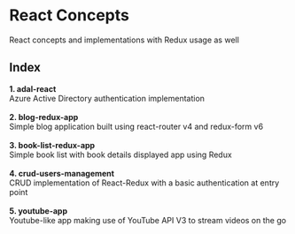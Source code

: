 # React Concepts
React concepts and implementations with Redux usage as well

## Index
<strong>1. adal-react</strong><br/>
Azure Active Directory authentication implementation<br/><br/>
<strong>2. blog-redux-app</strong><br/>
Simple blog application built using react-router v4 and redux-form v6<br/><br/>
<strong>3. book-list-redux-app</strong><br/>
Simple book list with book details displayed app using Redux<br/><br/>
<strong>4. crud-users-management</strong><br/>
CRUD implementation of React-Redux with a basic authentication at entry point<br/><br/>
<strong>5. youtube-app</strong><br/>
Youtube-like app making use of YouTube API V3 to stream videos on the go<br/><br/>